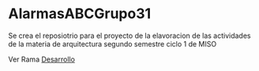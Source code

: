 # AlarmasABCGrupo31
Se crea el reposiotrio para el proyecto de la elavoracion de las actividades de la materia de arquitectura segundo semestre ciclo 1 de MISO

Ver Rama [Desarrollo](https://github.com/ACardenasJ/AlarmasABCGrupo31/tree/Desarrollo)
